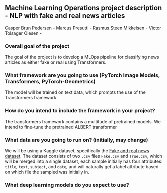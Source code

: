 ## Machine Learning Operations project description - NLP with fake and real news articles

Casper Brun Pedersen - 
Marcus Presutti -
Rasmus Steen Mikkelsen - 
Victor Tolsager Olesen -

### Overall goal of the project

The goal of the project is to develop a MLOps pipeline for classifying news articles as either fake or real using Transformers.

### What framework are you going to use (PyTorch Image Models, Transformers, PyTorch-Geometrics)

The model will be trained on text data, which prompts the use of the Transformers framework.

### How do you intend to include the framework in your project?

The transformers framework contains a multitude of pretrained models. We intend to fine-tune the pretrained ALBERT transformer

### What data are you going to run on? (initially, may change)

We will be using a Kaggle dataset, specifically the [Fake and real news dataset](https://www.kaggle.com/datasets/clmentbisaillon/fake-and-real-news-dataset). The dataset consists of two `.csv` files `Fake.csv` and `True.csv`, which will be merged into a single dataset, each sample initially has four attributes: `title`, `text`, `subject`, and `date`, and will naturally get a label attribute based on which file the sampled was initially in.

### What deep learning models do you expect to use?
